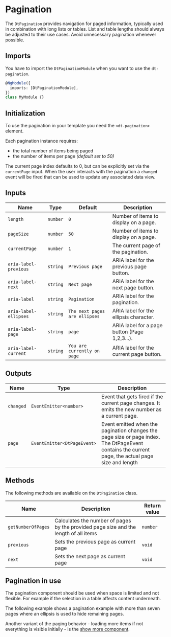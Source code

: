 # Pagination

The `DtPagination` provides navigation for paged information, typically used in
combination with long lists or tables. List and table lengths should always be
adjusted to their use cases. Avoid unnecessary pagination whenever possible.

<ba-live-example name="DtExamplePaginationDefault"></ba-live-example>

## Imports

You have to import the `DtPaginationModule` when you want to use the
`dt-pagination`.

```typescript
@NgModule({
  imports: [DtPaginationModule],
})
class MyModule {}
```

## Initialization

To use the pagination in your template you need the `<dt-pagination>` element.

Each pagination instance requires:

- the total number of items being paged
- the number of items per page _(default set to 50)_

The current page index defaults to 0, but can be explicitly set via the
`currentPage` input. When the user interacts with the pagination a `changed`
event will be fired that can be used to update any associated data view.

## Inputs

| Name                  | Type     | Default                       | Description                                   |
| --------------------- | -------- | ----------------------------- | --------------------------------------------- |
| `length`              | `number` | `0`                           | Number of items to display on a page.         |
| `pageSize`            | `number` | `50`                          | Number of items to display on a page.         |
| `currentPage`         | `number` | `1`                           | The current page of the pagination.           |
| `aria-label-previous` | `string` | `Previous page`               | ARIA label for the previous page button.      |
| `aria-label-next`     | `string` | `Next page`                   | ARIA label for the next page button.          |
| `aria-label`          | `string` | `Pagination`                  | ARIA label for the pagination.                |
| `aria-label-ellipses` | `string` | `The next pages are ellipses` | ARIA label for the ellipsis character.        |
| `aria-label-page`     | `string` | `page`                        | ARIA label for a page button (Page 1,2,3...). |
| `aria-label-current`  | `string` | `You are currently on page`   | ARIA label for the current page button.       |

## Outputs

| Name      | Type                        | Description                                                                                                                                       |
| --------- | --------------------------- | ------------------------------------------------------------------------------------------------------------------------------------------------- |
| `changed` | `EventEmitter<number>`      | Event that gets fired if the current page changes. It emits the new number as a current page.                                                     |
| `page`    | `EventEmitter<DtPageEvent>` | Event emitted when the pagination changes the page size or page index. The DtPageEvent contains the current page, the actual page size and length |

## Methods

The following methods are available on the `DtPagination` class.

| Name               | Description                                                                          | Return value |
| ------------------ | ------------------------------------------------------------------------------------ | ------------ |
| `getNumberOfPages` | Calculates the number of pages by the provided page size and the length of all items | `number`     |
| `previous`         | Sets the previous page as current page                                               | `void`       |
| `next`             | Sets the next page as current page                                                   | `void`       |

## Pagination in use

The pagination component should be used when space is limited and not flexible.
For example if the selection in a table affects content underneath.

<ba-live-example name="DtExamplePaginationDynamicTable"></ba-live-example>

The following example shows a pagination example with more than seven pages
where an ellipsis is used to hide remaining pages.

<ba-live-example name="DtExamplePaginationMany"></ba-live-example>

Another variant of the paging behavior - loading more items if not everything is
visible initially - is the [show more component](/components/show-more).
